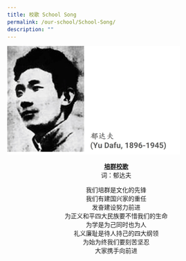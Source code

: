 ```yaml
---
title: 校歌 School Song
permalink: /our-school/School-Song/
description: ""
---
```

<img src="/images/Our%20School/SchoolSong.jpg" alt="Math2" style="width:400px;height:250px;">

<P align="center">
	<b><u>培群校歌</u></b><br>
词：郁达夫<br>

<P align="center">
我们培群是文化的先锋<br>
我们有建国兴家的重任<br>
发奋建设努力前进<br>
为正义和平四大民族要不惜我们的生命<br>
为学是为己同时也为人<br>
礼义廉耻是待人持己的四大纲领<br>
为始为终我们要刻苦坚忍<br>
大家携手向前进<br>
</p>